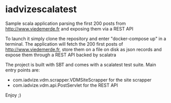 # iadvizescalatest

Sample scala application parsing the first 200 posts from http://www.viedemerde.fr and exposing them via a REST API

To launch it simply clone the repository and enter "docker-compose up" in a terminal.
The application will fetch the 200 first posts of http://www.viedemerde.fr, store them on a file on disk as json records
and expose them through a REST API backed by scalatra

The project is built with SBT and comes with a scalatest test suite.
Main entry points are:
- com.iadvize.vdm.scrapper.VDMSiteScrapper for the site scrapper
- com.iadvize.vdm.api.PostServlet for the REST API


Enjoy ;)
